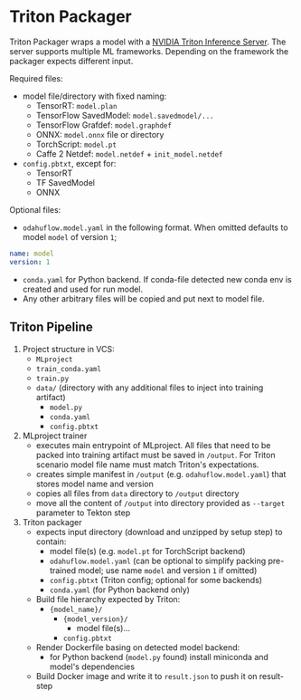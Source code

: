 # Triton Packager

Triton Packager wraps a model with a [NVIDIA Triton Inference Server](https://github.com/triton-inference-server/server).
The server supports multiple ML frameworks. Depending on the framework the packager expects different input.

Required files:
- model file/directory with fixed naming:
  - TensorRT: `model.plan`
  - TensorFlow SavedModel: `model.savedmodel/...`
  - TensorFlow Grafdef: `model.graphdef` 
  - ONNX: `model.onnx` file or directory
  - TorchScript: `model.pt`
  - Caffe 2 Netdef: `model.netdef` + `init_model.netdef`
- `config.pbtxt`, except for:
  - TensorRT
  - TF SavedModel
  - ONNX

Optional files:
- `odahuflow.model.yaml` in the following format. When omitted defaults to model `model` of version `1`;
```yaml
name: model
version: 1
```
- `conda.yaml` for Python backend. If conda-file detected new conda env is created and used for run model.
- Any other arbitrary files will be copied and put next to model file.

## Triton Pipeline

1. Project structure in VCS:
    - `MLproject`
    - `train_conda.yaml`
    - `train.py`
    - `data/` (directory with any additional files to inject into training artifact)
        - `model.py`
        - `conda.yaml`
        - `config.pbtxt`
1. MLproject trainer 
    - executes main entrypoint of MLproject. All files that need to be packed into 
    training artifact must be saved in `/output`. For Triton scenario model file name must
    match Triton's expectations.
    - creates simple manifest in `/output` (e.g. `odahuflow.model.yaml`) that stores model name and version
    - copies all files from `data` directory to `/output` directory
    - move all the content of `/output` into directory provided as `--target` parameter to Tekton step 
1. Triton packager
    - expects input directory (download and unzipped by setup step) to contain:
        - model file(s) (e.g. `model.pt` for TorchScript backend)
        - `odahuflow.model.yaml` (can be optional to simplify packing pre-trained model;
        use name `model` and version `1` if omitted)
        - `config.pbtxt` (Triton config; optional for some backends)
        - `conda.yaml` (for Python backend only)
    - Build file hierarchy expected by Triton:
        - `{model_name}/`
            - `{model_version}/`
                - model file(s)...
            - `config.pbtxt`
    - Render Dockerfile basing on detected model backend:
        - for Python backend (`model.py` found) install miniconda and model's dependencies
    - Build Docker image and write it to `result.json` to push it on result-step
